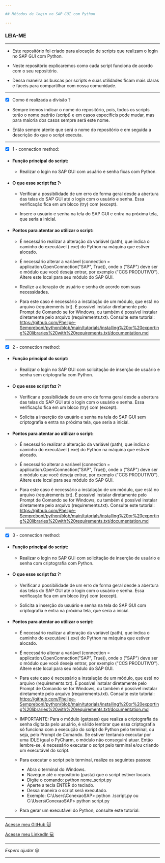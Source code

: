 ```yaml
---

## Métodos de login no SAP GUI com Python

---
```


### LEIA-ME

---

- Este repositório foi criado para alocação de scripts que realizam o login no SAP GUI com Python.

- Neste repositório explicaremos como cada script funciona de acordo com o seu repositório.

- Dessa maneira as buscas por scripts e suas utilidades ficam mais claras e fáceis para compartilhar com nossa comunidade.

---

- [x] Como é realizada a divisão ?

- Sempre iremos indicar o nome do repositório, pois, todos os scripts terão o nome padrão (script) e em casos especificis pode mudar, mas para maioria dos casos sempre será este nome.

- Então sempre atente que será o nome do repositório e em seguida a descrição do que o script executa.

---

- [x] 1 - connection method:

- #### Função principal do script:

  - Realizar o login no SAP GUI com usuário e senha fixas com Python.

- #### O que esse script faz ?:

  - Verificar a possibilidade de um erro de forma geral desde a abertura das telas do SAP GUI até o login com o usuário e senha. Essa verificação fica em um bloco (try) com (except).

  - Insere o usuário e senha na tela do SAP GUI e entra na próxima tela, que seria a inicial.

- #### Pontos para atentar ao utilizar o script:

  - É necessário realizar a alteração da variável (path), que indica o caminho do executável (.exe) do Python na máquina que estiver alocado.

  - É necessário alterar a variável (connection = application.OpenConnection("SAP", True)), onde o ("SAP") deve ser o módulo que você deseja entrar, por exemplo ("CCS PRODUTIVO"). Altere este local para seu módulo do SAP GUI.

  - Realize a alteração de usuário e senha de acordo com suas necessidades.

  - Para este caso é necessário a instalação de um módulo, que está no arquivo (requirements.txt). É possível instalar diretamente pelo Prompt de Comando se for Windows, ou também é possível instalar diretamente pelo arquivo (requirements.txt). Consulte este tutorial: https://github.com/Phelipe-Sempreboni/python/blob/main/tutorials/installing%20or%20exporting%20libraries%20with%20requirements.txt/documentation.md

---

- [x] 2 - connection method:

- #### Função principal do script:

  - Realizar o login no SAP GUI com solicitação de inserção de usuário e senha sem criptografia com Python.

- #### O que esse script faz ?:

  - Verificar a possibilidade de um erro de forma geral desde a abertura das telas do SAP GUI até o login com o usuário e senha. Essa verificação fica em um bloco (try) com (except).

  - Solicita a inserção do usuário e senha na tela do SAP GUI sem criptografia e entra na próxima tela, que seria a inicial.

- #### Pontos para atentar ao utilizar o script:

  - É necessário realizar a alteração da variável (path), que indica o caminho do executável (.exe) do Python na máquina que estiver alocado.

  - É necessário alterar a variável (connection = application.OpenConnection("SAP", True)), onde o ("SAP") deve ser o módulo que você deseja entrar, por exemplo ("CCS PRODUTIVO"). Altere este local para seu módulo do SAP GUI.

  - Para este caso é necessário a instalação de um módulo, que está no arquivo (requirements.txt). É possível instalar diretamente pelo Prompt de Comando se for Windows, ou também é possível instalar diretamente pelo arquivo (requirements.txt). Consulte este tutorial: https://github.com/Phelipe-Sempreboni/python/blob/main/tutorials/installing%20or%20exporting%20libraries%20with%20requirements.txt/documentation.md

---

- [x] 3 - connection method:

- #### Função principal do script:

  - Realizar o login no SAP GUI com solicitação de inserção de usuário e senha com criptografia com Python.

- #### O que esse script faz ?:

  - Verificar a possibilidade de um erro de forma geral desde a abertura das telas do SAP GUI até o login com o usuário e senha. Essa verificação fica em um bloco (try) com (except).

  - Solicita a inserção do usuário e senha na tela do SAP GUI com criptografia e entra na próxima tela, que seria a inicial.

- #### Pontos para atentar ao utilizar o script:

  - É necessário realizar a alteração da variável (path), que indica o caminho do executável (.exe) do Python na máquina que estiver alocado.

  - É necessário alterar a variável (connection = application.OpenConnection("SAP", True)), onde o ("SAP") deve ser o módulo que você deseja entrar, por exemplo ("CCS PRODUTIVO"). Altere este local para seu módulo do SAP GUI.

  - Para este caso é necessário a instalação de um módulo, que está no arquivo (requirements.txt). É possível instalar diretamente pelo Prompt de Comando se for Windows, ou também é possível instalar diretamente pelo arquivo (requirements.txt). Consulte este tutorial: https://github.com/Phelipe-Sempreboni/python/blob/main/tutorials/installing%20or%20exporting%20libraries%20with%20requirements.txt/documentation.md

  - IMPORTANTE: Para o módulo (getpass) que realiza a criptografia da senha digitada pelo usuário, é válido lembrar que essa criptografia só funciona com a execução do script do Python pelo terminal, ou seja, pelo Prompt de Comando. Se estiver tentando executar por uma IDLE igual o PyCharm, o módulo não conseguirá atuar. Então lembre-se, é necessário executar o script pelo terminal e/ou criando um executável do script.

  - Para executar o script pelo terminal, realize os seguintes passos:
    - Abra o terminal do Windows.
    - Navegue até o repositório (pasta) que o script estiver locado.
    - Digite o comando: python nome_script.py
    - Aperte a tecla ENTER do teclado.
    - Dessa maneira o script será executado.
    - Exemplo: C:\Users\ConexaoSAP\> python .\script.py ou C:\Users\ConexaoSAP\> python script.py

  - Para gerar um executável do Python, consulte este tutorial:

---

[Acesse meu GitHub :cat:](https://github.com/Phelipe-Sempreboni)

[Acesse meu LinkedIn :computer:](https://www.linkedin.com/in/luiz-phelipe-utiama-sempreboni-319902169/)

---

_Espero ajudar_ :smiley:

---


